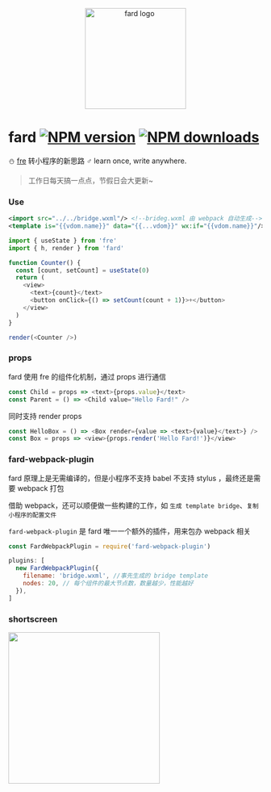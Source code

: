 <p align="center"><img src="https://ae01.alicdn.com/kf/HTB1gg8cc8aE3KVjSZLeq6xsSFXaQ.jpg" alt="fard logo" width="200px"></p>

# fard [![NPM version](https://img.shields.io/npm/v/fard.svg?style=flat-square)](https://npmjs.com/package/fard) [![NPM downloads](https://img.shields.io/npm/dt/fard.svg?style=flat-square)](https://npmjs.com/package/fard)

:snowman: [fre](https://github.com/132yse/fre) 转小程序的新思路 ♂ learn once, write anywhere.

> 工作日每天搞一点点，节假日会大更新~

### Use

```xml
<import src="../../bridge.wxml"/> <!--brideg.wxml 由 webpack 自动生成-->
<template is="{{vdom.name}}" data="{{...vdom}}" wx:if="{{vdom.name}}"/>
```

```js
import { useState } from 'fre'
import { h, render } from 'fard'

function Counter() {
  const [count, setCount] = useState(0)
  return (
    <view>
      <text>{count}</text>
      <button onClick={() => setCount(count + 1)}>+</button>
    </view>
  )
}

render(<Counter />)
```

### props

fard 使用 fre 的组件化机制，通过 props 进行通信

```js
const Child = props => <text>{props.value}</text>
const Parent = () => <Child value="Hello Fard!" />
```

同时支持 render props

```js
const HelloBox = () => <Box render={value => <text>{value}</text>} />
const Box = props => <view>{props.render('Hello Fard!')}</view>
```

### fard-webpack-plugin

fard 原理上是无需编译的，但是小程序不支持 babel 不支持 stylus ，最终还是需要 webpack 打包

借助 webpack，还可以顺便做一些构建的工作，如 `生成 template bridge`、`复制小程序的配置文件`

`fard-webpack-plugin` 是 fard 唯一一个额外的插件，用来包办 webpack 相关

```js
const FardWebpackPlugin = require('fard-webpack-plugin')

plugins: [
  new FardWebpackPlugin({
    filename: 'bridge.wxml', //事先生成的 bridge template
    nodes: 20, // 每个组件的最大节点数，数量越少，性能越好
  }),
]
```

### shortscreen

<img src="https://ae01.alicdn.com/kf/HTB1hwrVdfWG3KVjSZFP5jXaiXXaZ.gif" width="300px"/>
